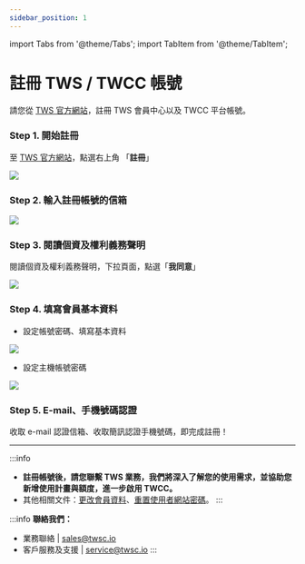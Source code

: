 ```yaml
---
sidebar_position: 1
---
```


import Tabs from '@theme/Tabs';
import TabItem from '@theme/TabItem';


# 註冊 TWS / TWCC 帳號

請您從 [TWS 官方網站](https://tws.twcc.ai/)，註冊 TWS 會員中心以及 TWCC 平台帳號。



### Step 1. 開始註冊

至 [<ins>TWS 官方網站</ins>](https://tws.twcc.ai/)，點選右上角 「**註冊**」

![](https://i.imgur.com/LiFZRnD.png)



### Step 2. 輸入註冊帳號的信箱

![](https://i.imgur.com/0s5Upxx.png)



### Step 3. 閱讀個資及權利義務聲明

閱讀個資及權利義務聲明，下拉頁面，點選「**我同意**」

![](https://cos.twcc.ai/SYS-MANUAL/uploads/upload_359a4e9fe18246b695980c71bc009deb.png)



### Step 4. 填寫會員基本資料

- 設定帳號密碼、填寫基本資料

![](https://cos.twcc.ai/SYS-MANUAL/uploads/upload_e924909a5d7ca02387233ca224ff92e7.png)

- 設定主機帳號密碼

![](https://cos.twcc.ai/SYS-MANUAL/uploads/upload_c138be3c7a047acdab56dadf2400e861.png)



### Step 5. E-mail、手機號碼認證

收取 e-mail 認證信箱、收取簡訊認證手機號碼，即完成註冊！

---


:::info
- **註冊帳號後，請您聯繫 TWS 業務，我們將深入了解您的使用需求，並協助您新增使用計畫與額度，進一步啟用 TWCC。**
- 其他相關文件：[<ins>更改會員資料</ins>](https://man.twcc.ai/@twsdocs/guide-service-update-your-info-zh)、[<ins>重置使用者網站密碼</ins>](https://man.twcc.ai/@twsdocs/guide-service-reset-portal-pwd-zh)。
:::

:::info
**聯絡我們：**
- 業務聯絡 | <ins><a href = "mailto: sales@twsc.io">sales@twsc.io</a></ins>
- 客戶服務及支援 | <ins><a href = "mailto: sales@twsc.io">service@twsc.io</a></ins>
:::